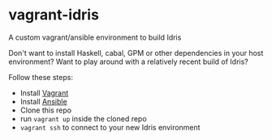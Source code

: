 vagrant-idris
=============

A custom vagrant/ansible environment to build Idris

Don't want to install Haskell, cabal, GPM or other dependencies in your host environment?
Want to play around with a relatively recent build of Idris?

Follow these steps:
* Install [Vagrant](http://www.vagrantup.com/downloads.html)
* Install [Ansible](http://docs.ansible.com/intro_installation.html)
* Clone this repo
* run `vagrant up` inside the cloned repo
* `vagrant ssh` to connect to your new Idris environment
